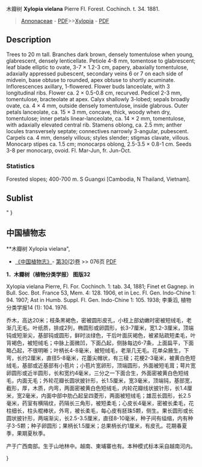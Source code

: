 木瓣树 **Xylopia vielana** Pierre Fl. Forest. Cochinch. t. 34. 1881.

> [Annonaceae](http://www.iplant.cn/info/Annonaceae?t=foc) - [PDF](http://www.iplant.cn/foc/pdf/Annonaceae.pdf)>>[Xylopia](http://www.iplant.cn/info/Xylopia?t=foc) - [PDF](http://www.iplant.cn/foc/pdf/Xylopia.pdf)

## Description

Trees to 20 m tall. Branches dark brown, densely tomentulose when young, glabrescent, densely lenticellate. Petiole 4-8 mm, tomentose to glabrescent; leaf blade elliptic to ovate, 3-7 × 1.2-3 cm, papery, abaxially tomentulose, adaxially appressed pubescent, secondary veins 6 or 7 on each side of midvein, base obtuse to rounded, apex obtuse to shortly acuminate. Inflorescences axillary, 1-flowered. Flower buds lanceolate, with 3 longitudinal ribs. Flower ca. 2 × 0.5-0.8 cm, recurved. Pedicel 2-3 mm, tomentulose, bracteolate at apex. Calyx shallowly 3-lobed; sepals broadly ovate, ca. 4 × 4 mm, outside densely tomentulose, inside glabrous. Outer petals lanceolate, ca. 15 × 3 mm, concave, thick, woody when dry, tomentulose; inner petals linear-lanceolate, ca. 14 × 2 mm, tomentulose, with adaxially elevated central rib. Stamens oblong, ca. 2.5 mm; anther locules transversely septate; connectives narrowly 3-angular, pubescent. Carpels ca. 4 mm, densely villous; styles slender; stigmas clavate, villous. Monocarp stipes ca. 1.5 cm; monocarps oblong, 2.5-3.5 × 0.8-1 cm. Seeds 3-8 per monocarp, ovoid. Fl. Mar-Jun, fr. Jun-Oct.

### Statistics
Forested slopes; 400-700 m. S Guangxi [Cambodia, N Thailand, Vietnam].

## Sublist
"
}
## 中国植物志

**木瓣树 Xylopia vielana",

* [《中国植物志》](http://www.iplant.cn/frps)- [第30(2)卷](http://www.iplant.cn/frps/vol/30(2)) >> 076页 [PDF](http://www.iplant.cn/frps/pdf/30(2)/076.pdf)

**1．木瓣树（植物分类学报） 图版32**

Xylopia vielana Pierre, Fl. For. Cochinch. 1: tab. 34, 1881; Finet et Gagnep. in Bull. Soc. Bot. France 53, Mem. 4: 128. 1906, et in Lec. Fl. Gen. Indo-Chine 1: 94. 1907; Ast in Humb. Suppl. Fl. Gen. Indo-Chine 1: 105. 1938; 李秉滔, 植物分类学报14 (1): 104. 1976.

乔木，高达20米；枝条黑褐色，密被圆形皮孔，小枝上部幼嫩时密被短绒毛，老渐几无毛。叶纸质，排成2列，椭圆形或卵圆形，长3-7厘米，宽1.2-3厘米，顶端钝或短渐尖，基部钝或圆形，鲜时淡绿色，干后叶面灰褐色，被紧贴疏短柔毛，叶背褐色，被短绒毛；中脉上面微凹，下面凸起，侧脉每边6-7条，上面扁平，下面略凸起，不很明晰；叶柄长4-8毫米，被短绒毛，老渐几无毛。花单朵腋生，下弯，长约2厘米，直径5-8毫米，花蕾尖帽状，有三稜；花梗2-3毫米，被黄白色短绒毛，基部或近基部有小苞片；小苞片宽卵形，顶端圆形，外面被短毛茸；萼片宽卵圆形或近半圆形，长和宽约4毫米，三分之一下面合生，外面密被黄白色短绒毛，内面无毛；外轮花瓣长圆状披针形，长1.5厘米，宽3毫米，顶端钝，基部宽，截形，厚，木质，内弯，两面密被黄白色短绒毛，内轮花瓣线状披针形，长1.4厘米，宽2毫米，内面中部中肋凸起呈四菱形，两面被短绒毛；雄蕊长圆形，长2.5毫米，药室有横隔纹，药隔长三角形，被短柔毛；心皮长4毫米，密被长柔毛，花柱细长，柱头棍棒状，外弯，被长柔毛，每心皮有胚珠5颗，侧生。果长圆形或长圆状披针形，两端渐尖，长2.5-3.5厘米，直径8-10毫米，种子间有缢缩，内有种子3-5颗；种子卵圆形；果柄长1.5厘米；总果柄长约1厘米，有皮孔。花期春夏季，果期夏秋季。

产于广西南部。生于山地林中。越南、柬埔寨也有。本种模式标本采自越南河内。

}